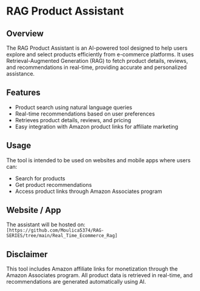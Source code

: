 # RAG Product Assistant

## Overview
The RAG Product Assistant is an AI-powered tool designed to help users explore and select products efficiently from e-commerce platforms. It uses Retrieval-Augmented Generation (RAG) to fetch product details, reviews, and recommendations in real-time, providing accurate and personalized assistance.

## Features
- Product search using natural language queries
- Real-time recommendations based on user preferences
- Retrieves product details, reviews, and pricing
- Easy integration with Amazon product links for affiliate marketing

## Usage
The tool is intended to be used on websites and mobile apps where users can:
- Search for products
- Get product recommendations
- Access product links through Amazon Associates program

## Website / App
The assistant will be hosted on:  
`[https://github.com/Moulica5374/RAG-SERIES/tree/main/Real_Time_Ecommerce_Rag]`  

## Disclaimer
This tool includes Amazon affiliate links for monetization through the Amazon Associates program. All product data is retrieved in real-time, and recommendations are generated automatically using AI.
